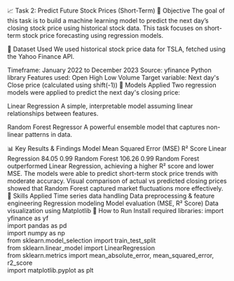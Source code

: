 📈 Task 2: Predict Future Stock Prices (Short-Term)
🧠 Objective
The goal of this task is to build a machine learning model to predict the next day’s closing stock price using historical stock data. This task focuses on short-term stock price forecasting using regression models.

📂 Dataset Used
We used historical stock price data for TSLA, fetched using the Yahoo Finance API.

Timeframe: January 2022 to December 2023
Source: yfinance Python library
Features used:
Open
High
Low
Volume
Target variable:
Next day's Close price (calculated using shift(-1))
🤖 Models Applied
Two regression models were applied to predict the next day's closing price:

Linear Regression
A simple, interpretable model assuming linear relationships between features.

Random Forest Regressor
A powerful ensemble model that captures non-linear patterns in data.

📊 Key Results & Findings
Model	Mean Squared Error (MSE)	R² Score
Linear Regression	84.05	0.99
Random Forest	106.26	0.99
Random Forest outperformed Linear Regression, achieving a higher R² score and lower MSE.
The models were able to predict short-term stock price trends with moderate accuracy.
Visual comparison of actual vs predicted closing prices showed that Random Forest captured market fluctuations more effectively.
📌 Skills Applied
Time series data handling
Data preprocessing & feature engineering
Regression modeling
Model evaluation (MSE, R² Score)
Data visualization using Matplotlib
📁 How to Run
Install required libraries:
import yfinance as yf  
import pandas as pd  
import numpy as np  
from sklearn.model_selection import train_test_split  
from sklearn.linear_model import LinearRegression  
from sklearn.metrics import mean_absolute_error, mean_squared_error, r2_score  
import matplotlib.pyplot as plt
​
